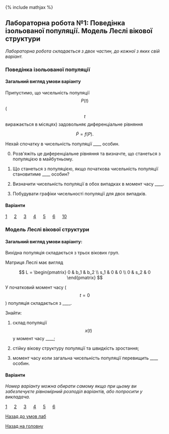 {% include mathjax %}

## Лабораторна робота №1: Поведінка ізольованої популяції. Модель Леслі вікової структури

_Лабораторна робота складається з двох частин, до кожної з яких свій варіант._

### Поведінка ізольованої популяції

#### Загальний вигляд умови варіанту

Припустимо, що чисельність популяції $$P(t)$$ ($$t$$ виражається в місяцях) задовольняє диференціальне рівняння 

$$
\dot P = f(P).
$$

Нехай спочатку в чисельність популяції \_\_\_\_ особин. 

0. Розв'яжіть це диференціальне рівняння та визначте, що станеться з популяцією в майбутньому.

1. Що станеться з популяцією, якщо початкова чисельність популяції становитиме \_\_\_\_ особин?

2. Визначити чисельність популяції в обох випадках в момент часу \_\_\_\_.

3. Побудувати графіки чисельності популяції для двох випадків.

#### Варіанти

[1](isolated/1.md) &emsp; [2](isolated/2.md) &emsp; [3](isolated/3.md) &emsp; [4](isolated/4.md) &emsp; [5](isolated/5.md) &emsp; [6](isolated/6.md) &emsp; [10](isolated/10.md)

### Модель Леслі вікової структури

#### Загальний вигляд умови варіанту:

Вихідна популяція складається з трьох вікових груп.

Матриця Леслі має вигляд

$$
L =
\begin{pmatrix}
	  0 & b_1 & b_2 \\
	s_1 &   0 &   0 \\
	  0 & s_2 &   0
\end{pmatrix}
$$

У початковий момент часу ($$t = 0$$) популяція складається з \_\_\_\_.

Знайти:

1. склад популяції $$x(t)$$ у момент часу \_\_\_\_;

2. стійку вікову структуру популяції та швидкість зростання;

3. момент часу коли загальна чисельність популяції перевищить \_\_\_\_ особин.

#### Варіанти

_Номер варіанту можна обирати самому якщо при цьому ви забезпечуєте рівномірний розподіл варіантів, або попросити у викладача._

[1](leslie/1.md) &emsp; [2](leslie/2.md) &emsp; [3](leslie/3.md) &emsp; [4](leslie/4.md) &emsp; [5](leslie/5.md) &emsp; [6](leslie/6.md)

[Назад до умов лаб](../README.md)

[Назад на головну](../../../README.md)